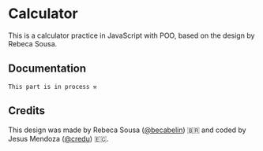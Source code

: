 # Calculator
This is a calculator practice in JavaScript with POO, based on the design by Rebeca Sousa.

## Documentation
```
This part is in process ⚒️
```

## Credits
This design was made by Rebeca Sousa ([@becabelin](https://www.figma.com/@becabelin)) 🇧🇷 and coded by Jesus Mendoza ([@credu](https://github.com/credu)) 🇪🇨.